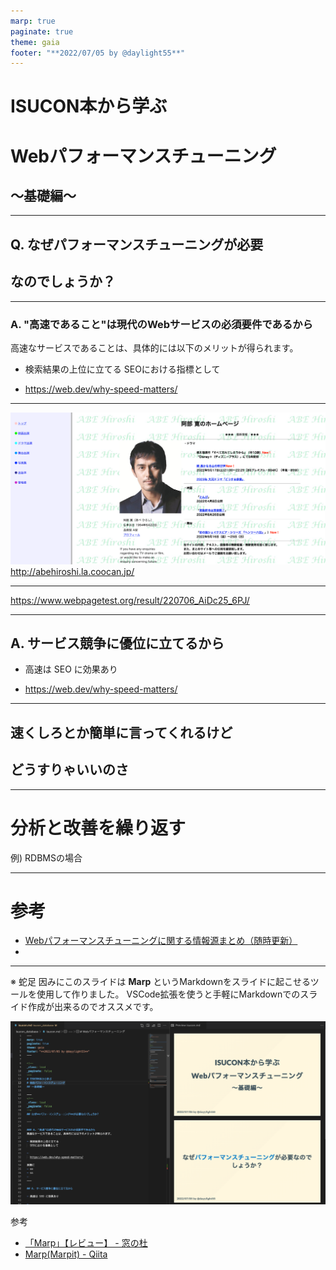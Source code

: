 ```yaml
---
marp: true
paginate: true
theme: gaia
footer: "**2022/07/05 by @daylight55**"
---
```


<!--
_class: lead
_paginate: false
-->
# ISUCON本から学ぶ
# Webパフォーマンスチューニング
## 〜基礎編〜

---
<!--
_class: lead
-->
## Q. なぜ**パフォーマンスチューニング**が必要
## なのでしょうか？

---

### A. "高速であること"は現代のWebサービスの必須要件であるから
高速なサービスであることは、具体的には以下のメリットが得られます。

- 検索結果の上位に立てる
  SEOにおける指標として

- 
  https://web.dev/why-speed-matters/

---

![height:380](../../img/abe_hp.png)
http://abehiroshi.la.coocan.jp/


---

https://www.webpagetest.org/result/220706_AiDc25_6PJ/

---

## A. サービス競争に優位に立てるから

- 高速は SEO に効果あり

- 
  https://web.dev/why-speed-matters/

---
<!--
_class: lead
-->
## 速くしろとか簡単に言ってくれるけど
## どうすりゃいいのさ

---

# **分析と改善**を繰り返す

例) RDBMSの場合

---
# 参考

- [Webパフォーマンスチューニングに関する情報源まとめ（随時更新）](https://zenn.dev/sugamaan/articles/4e57703fe661bb)
- 

---
※ 蛇足
因みにこのスライドは **Marp** というMarkdownをスライドに起こせるツールを使用して作りました。
VSCode拡張を使うと手軽にMarkdownでのスライド作成が出来るのでオススメです。

![bg right:40% height:280](../../img/marp_intro.png)

参考
- [「Marp」【レビュー】 - 窓の杜](https://forest.watch.impress.co.jp/docs/review/1422278.html)
- [Marp(Marpit) - Qiita](https://qiita.com/takeshisakuma/items/5a61e6eac123d28602fb)
